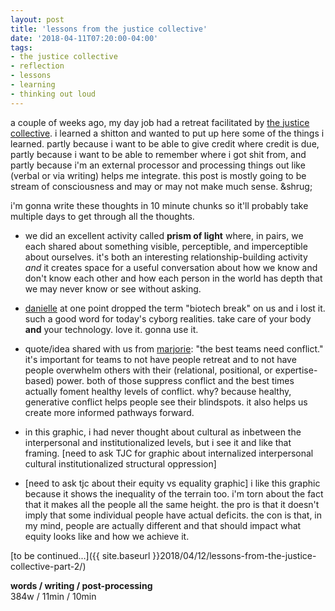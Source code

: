 ```yaml
---
layout: post
title: 'lessons from the justice collective'
date: '2018-04-11T07:20:00-04:00'
tags:
- the justice collective
- reflection
- lessons
- learning
- thinking out loud
--- 
```


a couple of weeks ago, my day job had a retreat facilitated by [the justice collective](http://www.thejusticecollective.org/). i learned a shitton and  wanted to put up here some of the things i learned. partly because i want to be able to give credit where credit is due, partly because i want to be able to remember where i got shit from, and partly because i'm an external processor and processing things out like (verbal or via writing) helps me integrate. this post is mostly going to be stream of consciousness and may or may not make much sense. &shrug; 

i'm gonna write these thoughts in 10 minute chunks so it'll probably take multiple days to get through all the thoughts. 

* we did an excellent activity called **prism of light** where, in pairs, we each shared about something visible, perceptible, and imperceptible about ourselves. it's both an interesting relationship-building activity *and* it creates space for a useful conversation about how we know and don't know each other and how each person in the world has depth that we may never know or see without asking. 

* [danielle](http://www.thejusticecollective.org/our-team-2/) at one point dropped the term "biotech break" on us and i lost it. such a good word for today's cyborg realities. take care of your body **and** your technology. love it. gonna use it.

* quote/idea shared with us from [marjorie](https://www.linkedin.com/in/mstamperkurn/): "the best teams need conflict." it's important for teams to not have people retreat and to not have people overwhelm others with their (relational, positional, or expertise-based) power. both of those suppress conflict and the best times actually foment healthy levels of conflict. why? because healthy, generative conflict helps people see their blindspots. it also helps us create more informed pathways forward. 

* in this graphic, i had never thought about cultural as inbetween the interpersonal and institutionalized levels, but i see it and like that framing. [need to ask TJC for graphic about internalized interpersonal cultural institutionalized structural oppression]

* [need to ask tjc about their equity vs equality graphic] 
i like this graphic because it shows the inequality of the terrain too. i'm torn about the fact that it makes all the people all the same height. the pro is that it doesn't imply that some individual people have actual deficits. the con is that, in my mind, people are actually different and that should impact what equity looks like and how we achieve it. 

[to be continued...]({{ site.baseurl }}2018/04/12/lessons-from-the-justice-collective-part-2/)

<!-- hyperlink bank -->


<!-- &#042; = asterisk -->
<!-- &#039; = single quote '-->

**words / writing / post-processing**  
384w / 11min / 10min